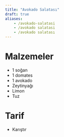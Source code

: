 ```yaml
---
title: "Avokado Salatası"
draft: true
aliases:
    - /avokado-salatasi
    - /avokado salatasi
    - /avokado salatası
---
```


# Malzemeler

 - 1 soğan
 - 1 domates
 - 1 avokado
 - Zeytinyağı
 - Limon
 - Tuz

# Tarif

 - Karıştır